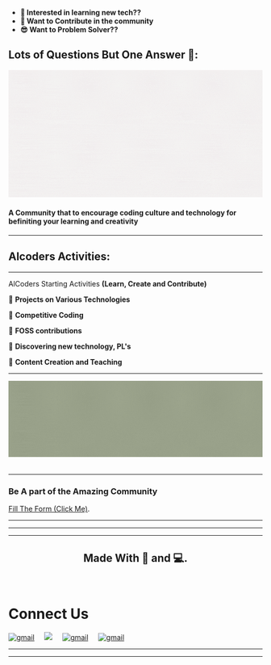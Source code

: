 -  **👀  Interested in learning new tech??**
- **🌱 Want to Contribute in the community**
- **😎 Want to  Problem Solver??**


## Lots of Questions But One Answer 🎉:

<img src="images/Black Red and Blue Modern Fashion Logo (3).gif">


#### **A Community that to encourage coding culture and technology for befiniting your learning and creativity**
***

## **Alcoders Activities:**
***

AlCoders Starting Activities **(Learn, Create and Contribute)**

 💎  **Projects on Various Technologies**

 💎 **Competitive Coding**

 💎 **FOSS contributions** 

 💎 **Discovering new technology, PL's**
 
 💎 **Content Creation and Teaching**


***

<img src="images/blaire & deneen.gif">
<br><br>

***


### **Be A part of the Amazing Community**

[Fill The Form (Click Me)](https://forms.gle/8XujqDLzG4G79p1b7).


 


***
***
***

**<h2 align="center">Made  With 💜 and 💻. </h2>**

<br/>

  # Connect Us 
<p align='center'>

<a href="https://www.instagram.com/alcoders_pc/" target="_blank"><img src="https://img.shields.io/badge/instagram-%23D14836.svg?&style=for-the-badge&logo=instagram&logoColor=white" alt="gmail"></a>&nbsp;&nbsp;&nbsp;&nbsp;
  <a href="https://www.linkedin.com/in/alcoders-tech/"><img src="https://img.shields.io/badge/linkedin-%230077B5.svg?&style=for-the-badge&logo=linkedin&logoColor=white" /></a>&nbsp;&nbsp;&nbsp;&nbsp;
  <a href="mailto:alcoders.tech@gmail.com" target="_blank"><img src="https://img.shields.io/badge/gmail-%23D14836.svg?&style=for-the-badge&logo=gmail&logoColor=white" alt="gmail"></a>&nbsp;&nbsp;&nbsp;&nbsp;
  <a href="https://twitter.com/al_coders_tech" target="_blank"><img src="https://img.shields.io/badge/twitter-%23456.svg?&style=for-the-badge&logo=Twitter&logoColor=white" alt="gmail"></a>&nbsp;&nbsp;&nbsp;&nbsp;

  
  
  
</p>

****
****











<!-- - 💞️ I’m looking to collaborate on ...
- 📫 How to reach me ...


- 👋 Hi -->